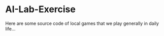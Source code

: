 # AI-Lab-Exercise

Here are some source code of local games that we play generally in daily life...
